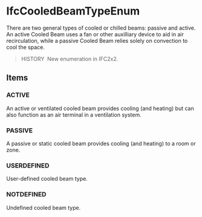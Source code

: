 # IfcCooledBeamTypeEnum

There are two general types of cooled or chilled beams: passive and active. An active Cooled Beam uses a fan or other auxilliary device to aid in air recirculation, while a passive Cooled Beam relies solely on convection to cool the space.

> HISTORY&nbsp; New enumeration in IFC2x2.

## Items

### ACTIVE
An active or ventilated cooled beam provides cooling (and heating) but can also function as an air terminal in a ventilation system.

### PASSIVE
A passive or static cooled beam provides cooling (and heating) to a room or zone.

### USERDEFINED
User-defined cooled beam type.

### NOTDEFINED
Undefined cooled beam type.

